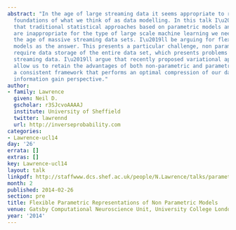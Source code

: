 ```yaml
---
abstract: "In the age of large streaming data it seems appropriate to revisit the
  foundations of what we think of as data modelling. In this talk I\u2019ll argue
  that traditional statistical approaches based on parametric models and i.i.d. assumptions
  are inappropriate for the type of large scale machine learning we need to do in
  the age of massive streaming data sets. I\u2019ll be arguing for flexible non-parametric
  models as the answer. This presents a particular challenge, non parametric models
  require data storage of the entire data set, which presents problems for massive,
  streaming data. I\u2019ll argue that recently proposed variational approximations
  allow us to retain the advantages of both non-parametric and parametric models within
  a consistent framework that performs an optimal compression of our data from an
  information gain perspective."
author:
- family: Lawrence
  given: Neil D.
  gscholar: r3SJcvoAAAAJ
  institute: University of Sheffield
  twitter: lawrennd
  url: http://inverseprobability.com
categories:
- Lawrence-ucl14
day: '26'
errata: []
extras: []
key: Lawrence-ucl14
layout: talk
linkpdf: http://staffwww.dcs.shef.ac.uk/people/N.Lawrence/talks/parametric_ucl14.pdf
month: 2
published: 2014-02-26
section: pre
title: Flexible Parametric Representations of Non Parametric Models
venue: Gatsby Computational Neuroscience Unit, University College London, U.K.
year: '2014'
---
```

